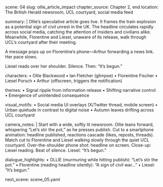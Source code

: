 scene: 04
slug: ollie_article_impact
chapter_source: Chapter 2, end
location: The British Herald newsroom, UCL courtyard, social media feed

summary: |
Ollie’s speculative article goes live. It frames the train explosion as a potential sign of civil unrest in the UK.
The headline circulates rapidly across social media, catching the attention of insiders and civilians alike.
Meanwhile, Florentine and Liesel, unaware of its release, walk through UCL’s courtyard after their meeting.

A message pops up on Florentine’s phone—Arthur forwarding a news link. Her pace slows.

Liesel reads over her shoulder. Silence. Then: “It’s begun.”

characters:
	•	Ollie Blackwood
	•	Ian Fletcher (glimpse)
	•	Florentine Fischer
	•	Liesel Porsch
	•	Arthur (offscreen, triggers the notification)

themes:
	•	Signal ripple from information release
	•	Shifting narrative control
	•	Emergence of unintended consequence

visual_motifs:
	•	Social media UI overlays (X/Twitter thread, mobile screen)
	•	Urban quietude in contrast to digital noise
	•	Autumn leaves drifting across UCL courtyard

camera_notes: |
Start with a wide, softly lit newsroom. Ollie leans forward, whispering “Let’s stir the pot,” as he presses publish.
Cut to a smartphone animation: headline published, reactions cascade (likes, reposts, threads).
Match cut to Florentine and Liesel walking slowly through the quiet UCL courtyard.
Over-the-shoulder phone shot: headline on screen.
Close-up: Liesel reading. Beat of silence.
Liesel: “It’s begun.”

dialogue_highlights:
	•	OLLIE (murmuring while hitting publish): “Let’s stir the pot.”
	•	Florentine (reading headline silently): “A sign of civil war…”
	•	Liesel: “It’s begun.”

next_scene: scene_05.yaml
